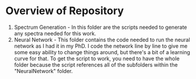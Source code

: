 # Overview of Repository

1. Spectrum Generation - 
   In this folder are the scripts needed to generate any spectra needed for this work.
2. Neural Network -
   This folder contains the code needed to run the neural network as I had it in my PhD. I code the network line by line to give me some easy ability to change things around, but there's a bit of a learning curve for that. To get the script to work, you need to have the whole folder because the script references all of the subfolders within the "NeuralNetwork" folder.
